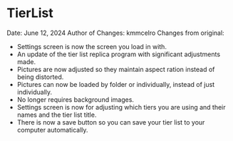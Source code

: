 # TierList
Date: June 12, 2024
Author of Changes: kmmcelro
Changes from original:
* Settings screen is now the screen you load in with.
* An update of the tier list replica program with significant adjustments made.
* Pictures are now adjusted so they maintain aspect ration instead of being distorted.
* Pictures can now be loaded by folder or individually, instead of just individually.
* No longer requires background images.
* Settings screen is now for adjusting which tiers you are using and their names and the tier list title.
* There is now a save button so you can save your tier list to your computer automatically.
